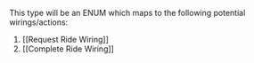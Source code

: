 This type will be an ENUM which maps to the following potential wirings/actions:

1. [[Request Ride Wiring]]
2. [[Complete Ride Wiring]]
